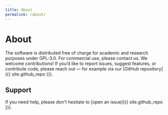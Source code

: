 ```yaml
---
title: About
permalink: /about/
---
```


# About

The software is distributed free of charge for academic and research purposes under GPL-3.0. For commercial use, please contact us.
We welcome contributions! If you’d like to report issues, suggest features, or contribute code, please reach out — for example via our [GitHub repository]({{ site.github_repo }}).

## Support

If you need help, please don't hesitate to [open an issue]({{ site.github_repo }}).

